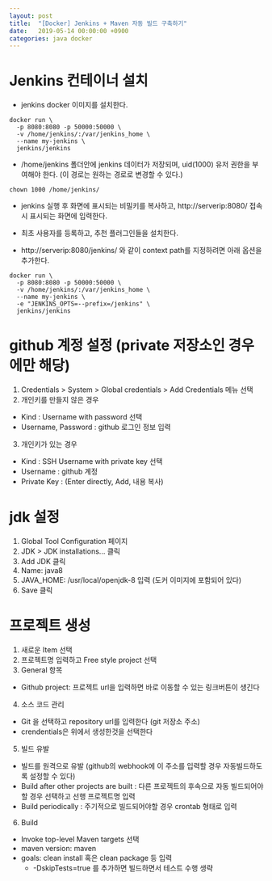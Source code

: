 ```yaml
---
layout: post
title:  "[Docker] Jenkins + Maven 자동 빌드 구축하기"
date:   2019-05-14 00:00:00 +0900
categories: java docker
---
```


# Jenkins 컨테이너 설치

* jenkins docker 이미지를 설치한다.

```
docker run \
  -p 8080:8080 -p 50000:50000 \
  -v /home/jenkins/:/var/jenkins_home \
  --name my-jenkins \
  jenkins/jenkins
```

* /home/jenkins 폴더안에 jenkins 데이터가 저장되며, uid(1000) 유저 권한을 부여해야 한다. (이 경로는 원하는 경로로 변경할 수 있다.)

```
chown 1000 /home/jenkins/
```

* jenkins 실행 후 화면에 표시되는 비밀키를 복사하고, http://serverip:8080/ 접속시 표시되는 화면에 입력한다.
* 최초 사용자를 등록하고, 추천 플러그인들을 설치한다.

* http://serverip:8080/jenkins/ 와 같이 context path를 지정하려면 아래 옵션을 추가한다.

```
docker run \
  -p 8080:8080 -p 50000:50000 \
  -v /home/jenkins/:/var/jenkins_home \
  --name my-jenkins \
  -e "JENKINS_OPTS=--prefix=/jenkins" \
  jenkins/jenkins
```

# github 계정 설정 (private 저장소인 경우에만 해당)

1. Credentials > System > Global credentials > Add Credentials 메뉴 선택
2. 개인키를 만들지 않은 경우
* Kind : Username with password 선택
* Username, Password : github 로그인 정보 입력
3. 개인키가 있는 경우
* Kind : SSH Username with private key 선택
* Username : github 계정
* Private Key : (Enter directly, Add, 내용 복사) 

# jdk 설정

1. Global Tool Configuration 페이지
2. JDK > JDK installations... 클릭
3. Add JDK 클릭
4. Name: java8
5. JAVA_HOME: /usr/local/openjdk-8 입력 (도커 이미지에 포함되어 있다)
6. Save 클릭

# 프로젝트 생성

1. 새로운 Item 선택
2. 프로젝트명 입력하고 Free style project 선택
3. General 항목
* Github project: 프로젝트 url을 입력하면 바로 이동할 수 있는 링크버튼이 생긴다
4. 소스 코드 관리
* Git 을 선택하고 repository url를 입력한다 (git 저장소 주소)
* crendentials은 위에서 생성한것을 선택한다
5. 빌드 유발
* 빌드를 원격으로 유발 (github의 webhook에 이 주소를 입력할 경우 자동빌드하도록 설정할 수 있다)
* Build after other projects are built : 다른 프로젝트의 후속으로 자동 빌드되어야할 경우 선택하고 선행 프로젝트명 입력
* Build periodically : 주기적으로 빌드되어야할 경우 crontab 형태로 입력
6. Build
* Invoke top-level Maven targets 선택
* maven version: maven
* goals: clean install 혹은 clean package 등 입력
   * -DskipTests=true 를 추가하면 빌드하면서 테스트 수행 생략
